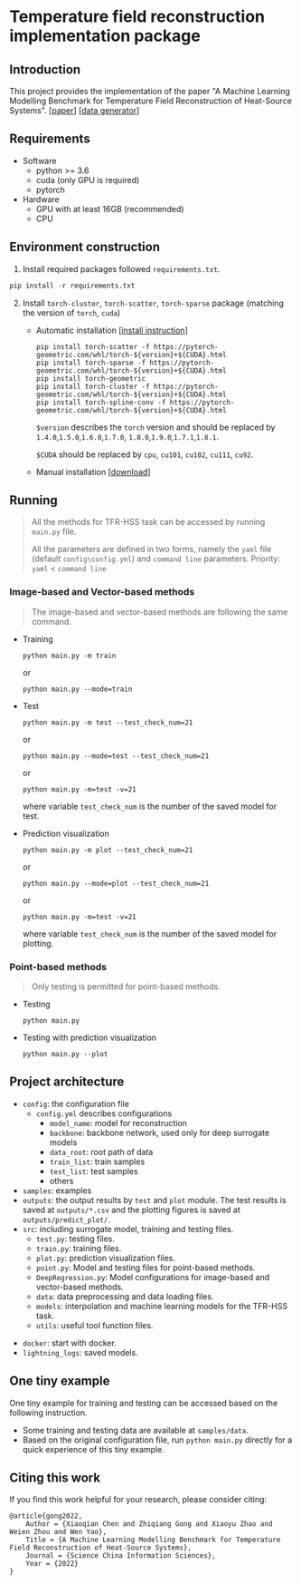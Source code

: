 # Temperature field reconstruction implementation package
## Introduction
This project provides the implementation of the paper "A Machine Learning Modelling Benchmark for
Temperature Field Reconstruction of Heat-Source Systems". [[paper](https://arxiv.org/abs/2108.08298)] [[data generator](https://github.com/shendu-sw/recon-data-generator)]

## Requirements

* Software
    * python >= 3.6
    * cuda (only GPU is required)
    * pytorch
* Hardware
    * GPU with at least 16GB (recommended)
    * CPU

## Environment construction

1. Install required packages followed `requirements.txt`.

```python
pip install -r requirements.txt
```

2. Install `torch-cluster`, `torch-scatter`, `torch-sparse` package (matching the version of `torch`, `cuda`)

   * Automatic installation [[install instruction](https://github.com/rusty1s/pytorch_geometric#pip-wheels)]

     ```
     pip install torch-scatter -f https://pytorch-geometric.com/whl/torch-${version}+${CUDA}.html
     pip install torch-sparse -f https://pytorch-geometric.com/whl/torch-${version}+${CUDA}.html
     pip install torch-geometric
     pip install torch-cluster -f https://pytorch-geometric.com/whl/torch-${version}+${CUDA}.html
     pip install torch-spline-conv -f https://pytorch-geometric.com/whl/torch-${version}+${CUDA}.html
     ```

     `$version` describes the  `torch` version and should be replaced by `1.4.0`,`1.5.0`,`1.6.0`,`1.7.0`, `1.8.0`,`1.9.0`,`1.7.1`,`1.8.1`.

     `$CUDA` should be replaced by `cpu`, `cu101`, `cu102`, `cu111`, `cu92`.

   - Manual installation [[download](https://pytorch-geometric.com/whl)]

## Running
> All the methods for TFR-HSS task can be accessed by running `main.py` file.
>
> All the parameters are defined in two forms, namely the `yaml` file (default `config\config.yml`) and `command line` parameters. Priority: `yaml` < `command line` 

### Image-based and Vector-based methods

> The image-based and vector-based methods are following the same command.

- Training

  ```
  python main.py -m train
  ```

  or

  ```
  python main.py --mode=train
  ```

- Test

  ```
  python main.py -m test --test_check_num=21
  ```

  or

  ```
  python main.py --mode=test --test_check_num=21
  ```

  or

  ```
  python main.py -m=test -v=21
  ```

  where variable `test_check_num` is the number of the saved model for test.

- Prediction visualization

  ```
  python main.py -m plot --test_check_num=21
  ```

  or

  ```
  python main.py --mode=plot --test_check_num=21
  ```

  or

  ```
  python main.py -m=test -v=21
  ```

  where variable `test_check_num` is the number of the saved model for plotting.

### Point-based methods

> Only testing is permitted for point-based methods. 

- Testing
  ```
  python main.py
  ```


* Testing with prediction visualization

  ```
  python main.py --plot
  ```

## Project architecture

- `config`: the configuration file
  - `config.yml` describes configurations
    - `model_name`: model for reconstruction
    - `backbone`: backbone network, used only for deep surrogate models
    - `data_root`: root path of data
    - `train_list`: train samples
    - `test_list`: test samples
    - others
- `samples`: examples
- `outputs`: the output results by `test` and `plot` module. The test results is saved at `outputs/*.csv` and the plotting figures is saved at `outputs/predict_plot/`.
- `src`: including surrogate model, training and testing files.
  - `test.py`: testing files.
  - `train.py`: training files.
  - `plot.py`: prediction visualization files.
  - `point.py`: Model and testing files for point-based methods.
  - `DeepRegression.py`: Model configurations for image-based and vector-based methods.
  - `data`: data preprocessing and data loading files.
  - `models`: interpolation and machine learning models for the TFR-HSS task.
  - `utils`: useful tool function files.

* `docker`: start with docker.
* `lightning_logs`: saved models.

## One tiny example

One tiny example for training and testing can be accessed based on the following instruction.

- Some training and testing data are available at `samples/data`.
- Based on the original configuration file, run `python main.py` directly for a quick experience of this tiny example.

## Citing this work

If you find this work helpful for your research, please consider citing:

```
@article{gong2022,
    Author = {Xiaoqian Chen and Zhiqiang Gong and Xiaoyu Zhao and Weien Zhou and Wen Yao},
    Title = {A Machine Learning Modelling Benchmark for Temperature Field Reconstruction of Heat-Source Systems},
    Journal = {Science China Information Sciences},
    Year = {2022}
}
```
